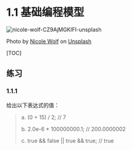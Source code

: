# 1.1 基础编程模型

![nicole-wolf-CZ9AjMGKIFI-unsplash](nicole-wolf-CZ9AjMGKIFI-unsplash.jpg)

Photo by [Nicole Wolf](https://unsplash.com/@joeel56?utm_source=unsplash&utm_medium=referral&utm_content=creditCopyText) on [Unsplash](https://unsplash.com/s/photos/developer?utm_source=unsplash&utm_medium=referral&utm_content=creditCopyText)

[TOC]

## 练习

### 1.1.1 

给出以下表达式的值：

> a. (0 + 15) / 2; 				// 7
>
> b. 2.0e-6 * 100000000.1;				// 200.0000002
>
> c. true && false || true && true;				// true
